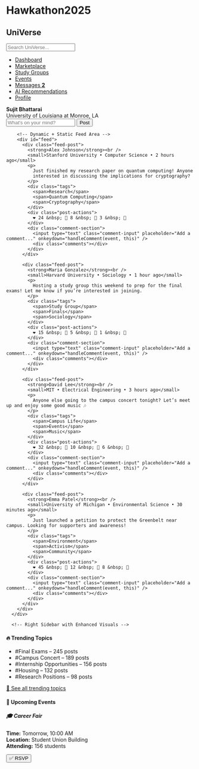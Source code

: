 # Hawkathon2025
<!DOCTYPE html>
<html lang="en">
<head>
  <meta charset="UTF-8" />
  <meta name="viewport" content="width=device-width, initial-scale=1.0"/>
  <title>UniVerse Dashboard</title>
  <link rel="stylesheet" href="style.css" />
</head>
<body>
  <div class="sidebar">
    <h2>UniVerse</h2>
    <input type="text" placeholder="Search UniVerse..." />
    <ul>
      <li class="active"><a href="index.html">Dashboard</a></li>
      <li><a href="marketplace.html">Marketplace</a></li>
      <li><a href="studygroups.html">Study Groups</a></li>
      <li><a href="#">Events</a></li>
      <li><a href="#">Messages <strong class="alert">2</strong></a></li>
      <li><a href="#">AI Recommendations</a></li>
      <li><a href="#">Profile</a></li>
    </ul>
    <div class="user-info">
      <strong>Sujit Bhattarai</strong><br />
      University of Louisiana at Monroe, LA
    </div>
  </div>

  <div class="main">
    <div class="layout">
      <div class="content">
        <div class="post-box">
          <input type="text" class="post-input" placeholder="What's on your mind?" />
          <button class="post-button" onclick="postMessage()">Post</button>
        </div>

        <!-- Dynamic + Static Feed Area -->
        <div id="feed">
          <div class="feed-post">
            <strong>Alex Johnson</strong><br />
            <small>Stanford University • Computer Science • 2 hours ago</small>
            <p>
              Just finished my research paper on quantum computing! Anyone
              interested in discussing the implications for cryptography?
            </p>
            <div class="tags">
              <span>Research</span>
              <span>Quantum Computing</span>
              <span>Cryptography</span>
            </div>
            <div class="post-actions">
              ❤️ 24 &nbsp; 💬 8 &nbsp; 🔁 3 &nbsp; 🔖
            </div>
            <div class="comment-section">
              <input type="text" class="comment-input" placeholder="Add a comment..." onkeydown="handleComment(event, this)" />
              <div class="comments"></div>
            </div>
          </div>

          <div class="feed-post">
            <strong>Maria Gonzalez</strong><br />
            <small>Harvard University • Sociology • 1 hour ago</small>
            <p>
              Hosting a study group this weekend to prep for the final exams! Let me know if you’re interested in joining.
            </p>
            <div class="tags">
              <span>Study Group</span>
              <span>Finals</span>
              <span>Sociology</span>
            </div>
            <div class="post-actions">
              ❤️ 15 &nbsp; 💬 5 &nbsp; 🔁 1 &nbsp; 🔖
            </div>
            <div class="comment-section">
              <input type="text" class="comment-input" placeholder="Add a comment..." onkeydown="handleComment(event, this)" />
              <div class="comments"></div>
            </div>
          </div>

          <div class="feed-post">
            <strong>David Lee</strong><br />
            <small>MIT • Electrical Engineering • 3 hours ago</small>
            <p>
              Anyone else going to the campus concert tonight? Let’s meet up and enjoy some good music 🎶
            </p>
            <div class="tags">
              <span>Campus Life</span>
              <span>Events</span>
              <span>Music</span>
            </div>
            <div class="post-actions">
              ❤️ 32 &nbsp; 💬 10 &nbsp; 🔁 6 &nbsp; 🔖
            </div>
            <div class="comment-section">
              <input type="text" class="comment-input" placeholder="Add a comment..." onkeydown="handleComment(event, this)" />
              <div class="comments"></div>
            </div>
          </div>

          <div class="feed-post">
            <strong>Emma Patel</strong><br />
            <small>University of Michigan • Environmental Science • 30 minutes ago</small>
            <p>
              Just launched a petition to protect the Greenbelt near campus. Looking for supporters and awareness!
            </p>
            <div class="tags">
              <span>Environment</span>
              <span>Activism</span>
              <span>Community</span>
            </div>
            <div class="post-actions">
              ❤️ 45 &nbsp; 💬 12 &nbsp; 🔁 8 &nbsp; 🔖
            </div>
            <div class="comment-section">
              <input type="text" class="comment-input" placeholder="Add a comment..." onkeydown="handleComment(event, this)" />
              <div class="comments"></div>
            </div>
          </div>
        </div>
      </div>

      <!-- Right Sidebar with Enhanced Visuals -->
<div class="side-panel">
  <div class="trending">
    <h4>🔥 Trending Topics</h4>
    <ul>
      <li><span class="hashtag">#Final Exams</span> <span class="count">– 245 posts</span></li>
      <li><span class="hashtag">#Campus Concert</span> <span class="count">– 189 posts</span></li>
      <li><span class="hashtag">#Internship Opportunities</span> <span class="count">– 156 posts</span></li>
      <li><span class="hashtag">#Housing</span> <span class="count">– 132 posts</span></li>
      <li><span class="hashtag">#Research Positions</span> <span class="count">– 98 posts</span></li>
    </ul>
    <a href="#" class="see-all" onclick="showAllPosts()">🔗 See all trending topics</a>
  </div>

  <div class="events">
    <h4>📅 Upcoming Events</h4>
    <div class="event-card">
      <h5>🎓 Career Fair</h5>
      <p>
        <strong>Time:</strong> Tomorrow, 10:00 AM<br />
        <strong>Location:</strong> Student Union Building<br />
        <strong>Attending:</strong> <span class="attending">156</span> students
      </p>
      <button onclick="rsvpEvent(this)" class="rsvp-btn">✅ RSVP</button>
    </div>
  </div>
</div>

<script>
  // Live update trending post counts
  setInterval(() => {
    const counts = document.querySelectorAll(".count");
    counts.forEach(count => {
      const match = count.textContent.match(/– (\d+)/);
      if (match) {
        const newCount = parseInt(match[1]) + Math.floor(Math.random() * 3);
        count.textContent = `– ${newCount} posts`;
      }
    });
  }, 5000);

  // Clickable hashtags to filter posts
  document.querySelectorAll(".hashtag").forEach(tag => {
    tag.style.cursor = "pointer";
    tag.addEventListener("click", () => {
      const selected = tag.textContent.toLowerCase();
      document.querySelectorAll(".feed-post").forEach(post => {
        const tags = Array.from(post.querySelectorAll(".tags span")).map(t => t.textContent.toLowerCase());
        post.style.display = tags.includes(selected) ? "block" : "none";
      });
    });
  });

  // Reset filter
  function showAllPosts() {
    document.querySelectorAll(".feed-post").forEach(post => post.style.display = "block");
  }

  // RSVP button logic
  function rsvpEvent(button) {
    const attendingSpan = button.previousElementSibling.querySelector(".attending");
    let count = parseInt(attendingSpan.textContent);
    attendingSpan.textContent = count + 1;
    button.disabled = true;
    button.textContent = "🎉 You're in!";
  }
</script>


  <script src="script.js"></script>
</body>
</html>
